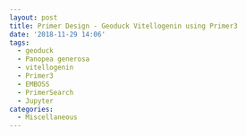 ```yaml
---
layout: post
title: Primer Design - Geoduck Vitellogenin using Primer3
date: '2018-11-29 14:06'
tags:
  - geoduck
  - Panopea generosa
  - vitellogenin
  - Primer3
  - EMBOSS
  - PrimerSearch
  - Jupyter
categories:
  - Miscellaneous
---
```

